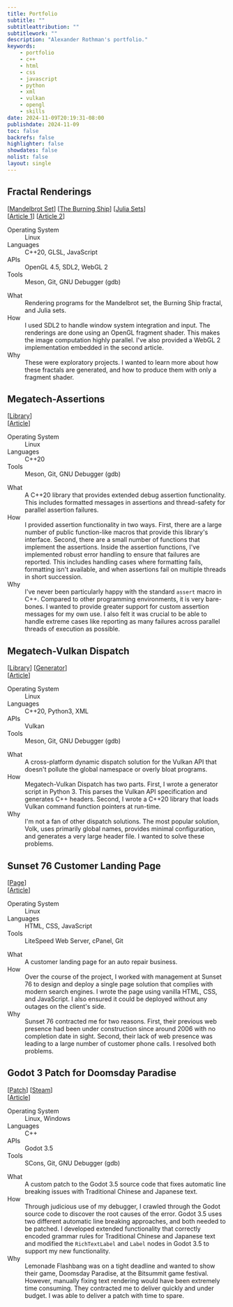 ```yaml
---
title: Portfolio
subtitle: ""
subtitleattribution: ""
subtitlework: ""
description: "Alexander Rothman's portfolio."
keywords:
    - portfolio
    - c++
    - html
    - css
    - javascript
    - python
    - xml
    - vulkan
    - opengl
    - skills
date: 2024-11-09T20:19:31-08:00
publishdate: 2024-11-09
toc: false
backrefs: false
highlighter: false
showdates: false
nolist: false
layout: single
---
```


<div class="portfolio-grid">
  <h2 class="head">Fractal Renderings</h2>
  <div class="links block">
    [<a href="https://github.com/gn0mesort/mandelbrot-set">Mandelbrot Set</a>]&nbsp;[<a href="https://github.com/gn0mesort/burning-ship">The Burning Ship</a>]&nbsp;[<a href="https://github.com/gn0mesort/julia-set">Julia Sets</a>]<br />
    [<a href="/projects/mandelbrot_set/">Article 1</a>]&nbsp;[<a href="/projects/julia_sets_and_the_burning_ship/">Article 2</a>]
  </div>
  <dl class="skills inner-grid">
    <dt>Operating System</dt>
    <dd>Linux</dd>
    <dt>Languages</dt>
    <dd>C++20, GLSL, JavaScript</dd>
    <dt>APIs</dt>
    <dd>OpenGL 4.5, SDL2, WebGL 2</dd>
    <dt>Tools</dt>
    <dd>Meson, Git, GNU Debugger (gdb)</dd>
  </dl>
  <dl class="main inner-grid widen-rows">
    <dt>What</dt>
    <dd>Rendering programs for the Mandelbrot set, the Burning Ship fractal, and Julia sets.</dd>
    <dt>How</dt>
    <dd>I used SDL2 to handle window system integration and input. The renderings are done using an OpenGL fragment shader. This makes the image computation highly parallel. I've also provided a WebGL 2 implementation embedded in the second article.</dd>
    <dt>Why</dt>
    <dd>These were exploratory projects. I wanted to learn more about how these fractals are generated, and how to produce them with only a fragment shader.</dd>
  </dl>
</div>
<div class="portfolio-grid">
  <h2 class="head">Megatech-Assertions</h2>
  <div class="links block">
    [<a href="https://github.com/gn0mesort/megatech-assertions">Library</a>]<br />
    [<a href="/projects/megatech_assertions/">Article</a>]
  </div>
  <dl class="skills inner-grid">
    <dt>Operating System</dt>
    <dd>Linux</dd>
    <dt>Languages</dt>
    <dd>C++20</dd>
    <dt>Tools</dt>
    <dd>Meson, Git, GNU Debugger (gdb)</dd>
  </dl>
  <dl class="main inner-grid widen-rows">
    <dt>What</dt>
    <dd>A C++20 library that provides extended debug assertion functionality. This includes formatted messages in assertions and thread-safety for parallel assertion failures.</dd>
    <dt>How</dt>
    <dd>I provided assertion functionality in two ways. First, there are a large number of public function-like macros that provide this library's interface. Second, there are a small number of functions that implement the assertions. Inside the assertion functions, I've implemented robust error handling to ensure that failures are reported. This includes handling cases where formatting fails, formatting isn't available, and when assertions fail on multiple threads in short succession.</dd>
    <dt>Why</dt>
    <dd>I've never been particularly happy with the standard <code>assert</code> macro in C++. Compared to other programming environments, it is very bare-bones. I wanted to provide greater support for custom assertion messages for my own use. I also felt it was crucial to be able to handle extreme cases like reporting as many failures across parallel threads of execution as possible.</dd>
  </dl>
</div>
<div class="portfolio-grid">
  <h2 class="head">Megatech-Vulkan Dispatch</h2>
  <div class="links block">
    [<a href="https://github.com/gn0mesort/megatech-vulkan-dispatch">Library</a>]&nbsp;[<a href="https://github.com/gn0mesort/megatech-vulkan-dispatch-tools">Generator</a>]<br />
    [<a href="/projects/megatech_vulkan_dispatch">Article</a>]
  </div>
  <dl class="skills inner-grid">
    <dt>Operating System</dt>
    <dd>Linux</dd>
    <dt>Languages</dt>
    <dd>C++20, Python3, XML</dd>
    <dt>APIs</dt>
    <dd>Vulkan</dd>
    <dt>Tools</dt>
    <dd>Meson, Git, GNU Debugger (gdb)</dd>
  </dl>
  <dl class="main inner-grid widen-rows">
    <dt>What</dt>
    <dd>A cross-platform dynamic dispatch solution for the Vulkan API that doesn't pollute the global namespace or overly bloat programs.</dd>
    <dt>How</dt>
    <dd>Megatech-Vulkan Dispatch has two parts. First, I wrote a generator script in Python 3. This parses the Vulkan API specification and generates C++ headers. Second, I wrote a C++20 library that loads Vulkan command function pointers at run-time.</dd>
    <dt>Why</dt>
    <dd>I'm not a fan of other dispatch solutions. The most popular solution, Volk, uses primarily global names, provides minimal configuration, and generates a very large header file. I wanted to solve these problems.</dd>
  </dl>
</div>
<div class="portfolio-grid">
  <h2 class="head">Sunset 76 Customer Landing Page</h2>
  <div class="links block">
    [<a href="https://sunset76.com">Page</a>]<br />
    [<a href="/projects/sunset_76">Article</a>]
  </div>
  <dl class="skills inner-grid">
    <dt>Operating System</dt>
    <dd>Linux</dd>
    <dt>Languages</dt>
    <dd>HTML, CSS, JavaScript</dd>
    <dt>Tools</dt>
    <dd>LiteSpeed Web Server, cPanel, Git</dd>
  </dl>
  <dl class="main inner-grid widen-rows">
    <dt>What</dt>
    <dd>A customer landing page for an auto repair business.</dd>
    <dt>How</dt>
    <dd>Over the course of the project, I worked with management at Sunset 76 to design and deploy a single page solution that complies with modern search engines. I wrote the page using vanilla HTML, CSS, and JavaScript. I also ensured it could be deployed without any outages on the client's side.</dd>
    <dt>Why</dt>
    <dd>Sunset 76 contracted me for two reasons. First, their previous web presence had been under construction since around 2006 with no completion date in sight. Second, their lack of web presence was leading to a large number of customer phone calls. I resolved both problems.</dd>
  </dl>
</div>
<div class="portfolio-grid">
  <h2 class="head">Godot 3 Patch for Doomsday Paradise</h2>
  <div class="links block">
    [<a href="https://github.com/gn0mesort/godot/tree/3.5-CJK">Patch</a>]&nbsp;[<a href="https://store.steampowered.com/app/1603420/Doomsday_Paradise/">Steam</a>]<br />
    [<a href="/projects/godot_3_x_patch_for_doomsday_paradise">Article</a>]
  </div>
  <dl class="skills inner-grid">
    <dt>Operating System</dt>
    <dd>Linux, Windows</dd>
    <dt>Languages</dt>
    <dd>C++</dd>
    <dt>APIs</dt>
    <dd>Godot 3.5</dd>
    <dt>Tools</dt>
    <dd>SCons, Git, GNU Debugger (gdb)</dd>
  </dl>
  <dl class="main inner-grid widen-rows">
    <dt>What</dt>
    <dd>A custom patch to the Godot 3.5 source code that fixes automatic line breaking issues with Traditional Chinese and Japanese text.</dd>
    <dt>How</dt>
    <dd>Through judicious use of my debugger, I crawled through the Godot source code to discover the root causes of the error. Godot 3.5 uses two different automatic line breaking approaches, and both needed to be patched. I developed extended functionality that correctly encoded grammar rules for Traditional Chinese and Japanese text and modified the <code>RichTextLabel</code> and <code>Label</code> nodes in Godot 3.5 to support my new functionality.</dd>
    <dt>Why</dt>
    <dd>Lemonade Flashbang was on a tight deadline and wanted to show their game, Doomsday Paradise, at the Bitsummit game festival. However, manually fixing text rendering would have been extremely time consuming. They contracted me to deliver quickly and under budget. I was able to deliver a patch with time to spare.</dd>
  </dl>
</div>
